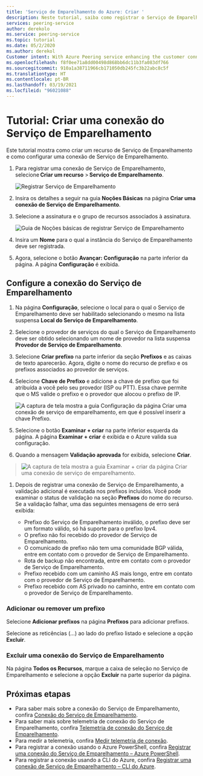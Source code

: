 ```yaml
---
title: 'Serviço de Emparelhamento do Azure: Criar '
description: Neste tutorial, saiba como registrar o Serviço de Emparelhamento do Azure e um prefixo.
services: peering-service
author: derekolo
ms.service: peering-service
ms.topic: tutorial
ms.date: 05/2/2020
ms.author: derekol
Customer intent: With Azure Peering service enhancing the customer connectivity to Microsoft cloud services .
ms.openlocfilehash: f8f0ee71a8dd00498d868bb6dc11b3fa083df766
ms.sourcegitcommit: 910a1a38711966cb171050db245fc3b22abc8c5f
ms.translationtype: HT
ms.contentlocale: pt-BR
ms.lasthandoff: 03/19/2021
ms.locfileid: "96021088"
---
```

# <a name="tutorial-create-a-peering-service-connection"></a>Tutorial: Criar uma conexão do Serviço de Emparelhamento

Este tutorial mostra como criar um recurso de Serviço de Emparelhamento e como configurar uma conexão de Serviço de Emparelhamento. 

1. Para registrar uma conexão de Serviço de Emparelhamento, selecione **Criar um recurso** > **Serviço de Emparelhamento**.

 
    ![Registrar Serviço de Emparelhamento](./media/peering-service-portal/peering-servicecreate.png)

2. Insira os detalhes a seguir na guia **Noções Básicas** na página **Criar uma conexão de Serviço de Emparelhamento**.
 
3. Selecione a assinatura e o grupo de recursos associados à assinatura.

    ![Guia de Noções básicas de registrar Serviço de Emparelhamento](./media/peering-service-portal/peering-servicebasics.png)

4. Insira um **Nome** para o qual a instância do Serviço de Emparelhamento deve ser registrada.

5. Agora, selecione o botão **Avançar: Configuração** na parte inferior da página. A página **Configuração** é exibida.
## <a name="configure-the-peering-service-connection"></a>Configure a conexão do Serviço de Emparelhamento

1. Na página **Configuração**, selecione o local para o qual o Serviço de Emparelhamento deve ser habilitado selecionando o mesmo na lista suspensa **Local do Serviço de Emparelhamento**.

1. Selecione o provedor de serviços do qual o Serviço de Emparelhamento deve ser obtido selecionando um nome de provedor na lista suspensa **Provedor de Serviço de Emparelhamento**.
 
1. Selecione **Criar prefixo** na parte inferior da seção **Prefixos** e as caixas de texto aparecerão. Agora, digite o nome do recurso de prefixo e os prefixos associados ao provedor de serviços.

1. Selecione **Chave de Prefixo** e adicione a chave de prefixo que foi atribuída a você pelo seu provedor (ISP ou PTT). Essa chave permite que o MS valide o prefixo e o provedor que alocou o prefixo de IP.

    ![A captura de tela mostra a guia Configuração da página Criar uma conexão de serviço de emparelhamento, em que é possível inserir a chave Prefixo.](./media/peering-service-portal/peering-serviceconfiguration.png)

1. Selecione o botão **Examinar + criar** na parte inferior esquerda da página. A página **Examinar + criar** é exibida e o Azure valida sua configuração.

 1. Quando a mensagem **Validação aprovada** for exibida, selecione **Criar**.

> ![A captura de tela mostra a guia Examinar + criar da página Criar uma conexão de serviço de emparelhamento.](./media/peering-service-portal/peering-service-prefix.png)

1. Depois de registrar uma conexão de Serviço de Emparelhamento, a validação adicional é executada nos prefixos incluídos. Você pode examinar o status de validação na seção **Prefixos** do nome do recurso. Se a validação falhar, uma das seguintes mensagens de erro será exibida:

   - Prefixo do Serviço de Emparelhamento inválido, o prefixo deve ser um formato válido, só há suporte para o prefixo Ipv4.
   - O prefixo não foi recebido do provedor de Serviço de Emparelhamento.
   - O comunicado de prefixo não tem uma comunidade BGP válida, entre em contato com o provedor de Serviço de Emparelhamento.
   - Rota de backup não encontrada, entre em contato com o provedor de Serviço de Emparelhamento.
   - Prefixo recebido com um caminho AS mais longo, entre em contato com o provedor de Serviço de Emparelhamento.
   - Prefixo recebido com AS privado no caminho, entre em contato com o provedor de Serviço de Emparelhamento.

### <a name="add-or-remove-a-prefix"></a>Adicionar ou remover um prefixo

Selecione **Adicionar prefixos** na página **Prefixos** para adicionar prefixos.

Selecione as reticências (…) ao lado do prefixo listado e selecione a opção **Excluir**.

### <a name="delete-a-peering-service-connection"></a>Excluir uma conexão do Serviço de Emparelhamento

Na página **Todos os Recursos**, marque a caixa de seleção no Serviço de Emparelhamento e selecione a opção **Excluir** na parte superior da página.
## <a name="next-steps"></a>Próximas etapas

- Para saber mais sobre a conexão do Serviço de Emparelhamento, confira [Conexão do Serviço de Emparelhamento](connection.md).
- Para saber mais sobre telemetria de conexão do Serviço de Emparelhamento, confira [Telemetria de conexão do Serviço de Emparelhamento](connection-telemetry.md).
- Para medir a telemetria, confira [Medir telemetria de conexão](measure-connection-telemetry.md).
- Para registrar a conexão usando o Azure PowerShell, confira [Registrar uma conexão do Serviço de Emparelhamento – Azure PowerShell](powershell.md).
- Para registrar a conexão usando a CLI do Azure, confira [Registrar uma conexão de Serviço de Emparelhamento – CLI do Azure](cli.md).